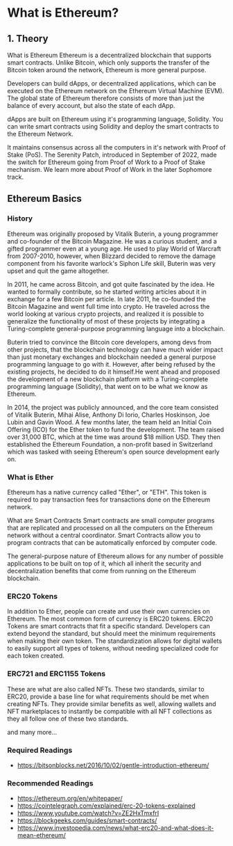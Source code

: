 # What is Ethereum?
## 1. Theory
What is Ethereum
Ethereum is a decentralized blockchain that supports smart contracts. Unlike Bitcoin, which only supports the transfer of the Bitcoin token around the network, Ethereum is more general purpose.

Developers can build dApps, or decentralized applications, which can be executed on the Ethereum network on the Ethereum Virtual Machine (EVM). The global state of Ethereum therefore consists of more than just the balance of every account, but also the state of each dApp.

dApps are built on Ethereum using it's programming language, Solidity. You can write smart contracts using Solidity and deploy the smart contracts to the Ethereum Network.

It maintains consensus across all the computers in it's network with Proof of Stake (PoS). The Serenity Patch, introduced in September of 2022, made the switch for Ethereum going from Proof of Work to a Proof of Stake mechanism. We learn more about Proof of Work in the later Sophomore track.

## Ethereum Basics
### History
Ethereum was originally proposed by Vitalik Buterin, a young programmer and co-founder of the Bitcoin Magazine. He was a curious student, and a gifted programmer even at a young age. He used to play World of Warcraft from 2007-2010, however, when Blizzard decided to remove the damage component from his favorite warlock's Siphon Life skill, Buterin was very upset and quit the game altogether.

In 2011, he came across Bitcoin, and got quite fascinated by the idea. He wanted to formally contribute, so he started writing articles about it in exchange for a few Bitcoin per article. In late 2011, he co-founded the Bitcoin Magazine and went full time into crypto. He traveled across the world looking at various crypto projects, and realized it is possible to generalize the functionality of most of these projects by integrating a Turing-complete general-purpose programming language into a blockchain.

Buterin tried to convince the Bitcoin core developers, among devs from other projects, that the blockchain technology can have much wider impact than just monetary exchanges and blockchain needed a general purpose programming language to go with it. However, after being refused by the existing projects, he decided to do it himself.He went ahead and proposed the development of a new blockchain platform with a Turing-complete programming language (Solidity), that went on to be what we know as Ethereum.

In 2014, the project was publicly announced, and the core team consisted of Vitalik Buterin, Mihai Alise, Anthony Di Iorio, Charles Hoskinson, Joe Lubin and Gavin Wood. A few months later, the team held an Initial Coin Offering (ICO) for the Ether token to fund the development. The team raised over 31,000 BTC, which at the time was around $18 million USD. They then established the Ethereum Foundation, a non-profit based in Switzerland which was tasked with seeing Ethereum's open source development early on.

### What is Ether
Ethereum has a native currency called "Ether", or "ETH". This token is required to pay transaction fees for transactions done on the Ethereum network.

What are Smart Contracts
Smart contracts are small computer programs that are replicated and processed on all the computers on the Ethereum network without a central coordinator. Smart Contracts allow you to program contracts that can be automatically enforced by computer code.

The general-purpose nature of Ethereum allows for any number of possible applications to be built on top of it, which all inherit the security and decentralization benefits that come from running on the Ethereum blockchain.

### ERC20 Tokens
In addition to Ether, people can create and use their own currencies on Ethereum. The most common form of currency is ERC20 tokens. ERC20 Tokens are smart contracts that fit a specific standard. Developers can extend beyond the standard, but should meet the minimum requirements when making their own token. The standardization allows for digital wallets to easily support all types of tokens, without needing specialized code for each token created.

### ERC721 and ERC1155 Tokens
These are what are also called NFTs. These two standards, similar to ERC20, provide a base line for what requirements should be met when creating NFTs. They provide similar benefits as well, allowing wallets and NFT marketplaces to instantly be compatible with all NFT collections as they all follow one of these two standards.

and many more...

### Required Readings

- https://bitsonblocks.net/2016/10/02/gentle-introduction-ethereum/

### Recommended Readings

- https://ethereum.org/en/whitepaper/
- https://cointelegraph.com/explained/erc-20-tokens-explained
- https://www.youtube.com/watch?v=ZE2HxTmxfrI
- https://blockgeeks.com/guides/smart-contracts/
- https://www.investopedia.com/news/what-erc20-and-what-does-it-mean-ethereum/